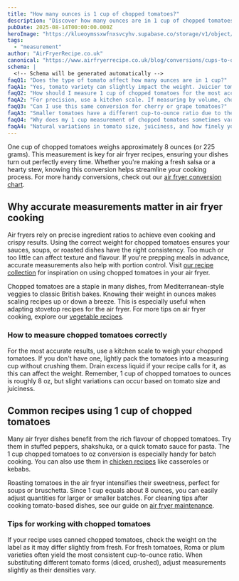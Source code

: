 ```yaml
---
title: "How many ounces is 1 cup of chopped tomatoes?"
description: "Discover how many ounces are in 1 cup of chopped tomatoes for perfect air fryer recipes. Get accurate conversions and cooking tips here."
pubDate: 2025-08-14T00:00:00.000Z
heroImage: "https://klueoymssxwfnxsvcyhv.supabase.co/storage/v1/object/public/Shmucket/how-many-ounces-is-1-cup-chopped-tomatoes.webp"
tags:
  - "measurement"
author: "AirFryerRecipe.co.uk"
canonical: "https://www.airfryerrecipe.co.uk/blog/conversions/cups-to-ounces/how-many-ounces-is-1-cup-chopped-tomatoes"
schema: |
  <!-- Schema will be generated automatically -->
faqQ1: "Does the type of tomato affect how many ounces are in 1 cup?"
faqA1: "Yes, tomato variety can slightly impact the weight. Juicier tomatoes like beefsteak may weigh more due to higher water content, while denser Roma tomatoes often give more consistent measurements. However, the difference is usually minimal - about 0.5 oz either way."
faqQ2: "How should I measure 1 cup of chopped tomatoes for the most accurate ounce conversion?"
faqA2: "For precision, use a kitchen scale. If measuring by volume, chop tomatoes uniformly and lightly fill the cup without packing too tightly. Drain excess juice if your recipe specifies \"drained chopped tomatoes\" as liquid can add extra weight."
faqQ3: "Can I use this same conversion for cherry or grape tomatoes?"
faqA3: "Smaller tomatoes have a different cup-to-ounce ratio due to their shape and air gaps when chopped. One cup of halved cherry tomatoes weighs about 5-6 ounces. Always check specific conversions for different tomato types when precision matters."
faqQ4: "Why does my 1 cup measurement of chopped tomatoes sometimes vary in weight?"
faqA4: "Natural variations in tomato size, juiciness, and how finely you chop them can cause slight weight differences. The 8-ounce measurement is an average - actual weight may range between 7.5-8.5 oz per cup depending on these factors."
---
```

<p>One cup of chopped tomatoes weighs approximately 8 ounces (or 225 grams). This measurement is key for air fryer recipes, ensuring your dishes turn out perfectly every time. Whether you're making a fresh salsa or a hearty stew, knowing this conversion helps streamline your cooking process. For more handy conversions, check out our <a href=https://www.airfryerrecipe.co.uk/air-fryer-conversion-chart>air fryer conversion chart</a>.</p>

<h2>Why accurate measurements matter in air fryer cooking</h2>  
<p>Air fryers rely on precise ingredient ratios to achieve even cooking and crispy results. Using the correct weight for chopped tomatoes ensures your sauces, soups, or roasted dishes have the right consistency. Too much or too little can affect texture and flavour. If you're prepping meals in advance, accurate measurements also help with portion control. Visit <a href=https://www.airfryerrecipe.co.uk/recipes>our recipe collection</a> for inspiration on using chopped tomatoes in your air fryer.</p>  

<p>Chopped tomatoes are a staple in many dishes, from Mediterranean-style veggies to classic British bakes. Knowing their weight in ounces makes scaling recipes up or down a breeze. This is especially useful when adapting stovetop recipes for the air fryer. For more tips on air fryer cooking, explore our <a href=https://www.airfryerrecipe.co.uk/recipe-category/vegetables>vegetable recipes</a>.</p>  

<h3>How to measure chopped tomatoes correctly</h3>  
<p>For the most accurate results, use a kitchen scale to weigh your chopped tomatoes. If you don't have one, lightly pack the tomatoes into a measuring cup without crushing them. Drain excess liquid if your recipe calls for it, as this can affect the weight. Remember, 1 cup of chopped tomatoes to ounces is roughly 8 oz, but slight variations can occur based on tomato size and juiciness.</p>  

<h2>Common recipes using 1 cup of chopped tomatoes</h2>  
<p>Many air fryer dishes benefit from the rich flavour of chopped tomatoes. Try them in stuffed peppers, shakshuka, or a quick tomato sauce for pasta. The 1 cup chopped tomatoes to oz conversion is especially handy for batch cooking. You can also use them in <a href=https://www.airfryerrecipe.co.uk/recipe-category/chicken>chicken recipes</a> like casseroles or kebabs.</p>  

<p>Roasting tomatoes in the air fryer intensifies their sweetness, perfect for soups or bruschetta. Since 1 cup equals about 8 ounces, you can easily adjust quantities for larger or smaller batches. For cleaning tips after cooking tomato-based dishes, see our guide on <a href=https://www.airfryerrecipe.co.uk/air-fryer-cleaner>air fryer maintenance</a>.</p>  

<h3>Tips for working with chopped tomatoes</h3>  
<p>If your recipe uses canned chopped tomatoes, check the weight on the label as it may differ slightly from fresh. For fresh tomatoes, Roma or plum varieties often yield the most consistent cup-to-ounce ratio. When substituting different tomato forms (diced, crushed), adjust measurements slightly as their densities vary.</p>

